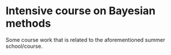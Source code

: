 Intensive course on Bayesian methods
=========

Some course work that is related to the aforementioned summer school/course.


